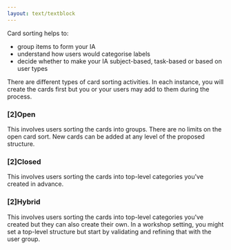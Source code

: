 ```yaml
---
layout: text/textblock
---
```

Card sorting helps to:
- group items to form your IA
- understand how users would categorise labels
- decide whether to make your IA subject-based, task-based or based on user types

There are different types of card sorting activities. In each instance, you will create the cards first but you or your users may add to them during the process.

### [2]Open
This involves users sorting the cards into groups. There are no limits on the open card sort. New cards can be added at any level of the proposed structure.

### [2]Closed
This involves users sorting the cards into top-level categories you've created in advance. 

### [2]Hybrid
This involves users sorting the cards into top-level categories you've created but they can also create their own. In a workshop setting, you might set a top-level structure but start by validating and refining that with the user group.
